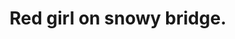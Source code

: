 ---
layout: post
title:  "Red girl on snowy bridge."
image: assets/images/18-09-04-12-52-15-090_deco.jpg
tags:
 - Gallery
---